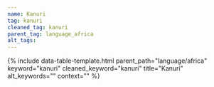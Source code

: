 ```yaml
---
name: Kanuri
tag: kanuri
cleaned_tag: kanuri
parent_tag: language_africa
alt_tags: 
---
```


{% include data-table-template.html 
  parent_path="language/africa" 
  keyword="kanuri" 
  cleaned_keyword="kanuri" 
  title="Kanuri"
  alt_keywords=""
  context=""
%}

